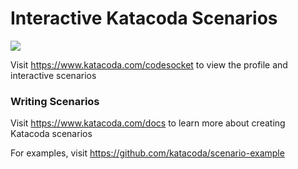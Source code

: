 # Interactive Katacoda Scenarios

[![](http://shields.katacoda.com/katacoda/codesocket/count.svg)](https://www.katacoda.com/codesocket "Get your profile on Katacoda.com")

Visit https://www.katacoda.com/codesocket to view the profile and interactive scenarios

### Writing Scenarios
Visit https://www.katacoda.com/docs to learn more about creating Katacoda scenarios

For examples, visit https://github.com/katacoda/scenario-example
